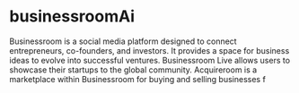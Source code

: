 # businessroomAi 
Businessroom is a social media platform designed to connect entrepreneurs, co-founders, and investors. It provides a space for business ideas to evolve into successful ventures. Businessroom Live allows users to showcase their startups to the global community. Acquireroom is a marketplace within Businessroom for buying and selling businesses
f